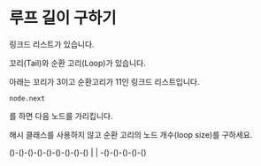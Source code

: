 루프 길이 구하기
=================

링크드 리스트가 있습니다.

꼬리(Tail)와 순환 고리(Loop)가 있습니다.

아래는 꼬리가 3이고 순환고리가 11인 링크드 리스트입니다.

````
node.next 
````
를 하면 다음 노드를 가리킵니다.

해시 클래스를 사용하지 않고 순환 고리의 노드 개수(loop size)를 구하세요.

()-()-()-()-()-()-()-()-()
          |             |
          -()-()-()-()-()
